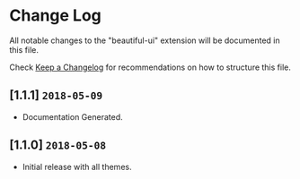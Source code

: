 # Change Log
All notable changes to the "beautiful-ui" extension will be documented in this file.

Check [Keep a Changelog](http://keepachangelog.com/) for recommendations on how to structure this file.

## [1.1.1] `2018-05-09`

- Documentation Generated.

## [1.1.0] `2018-05-08`

- Initial release with all themes.
